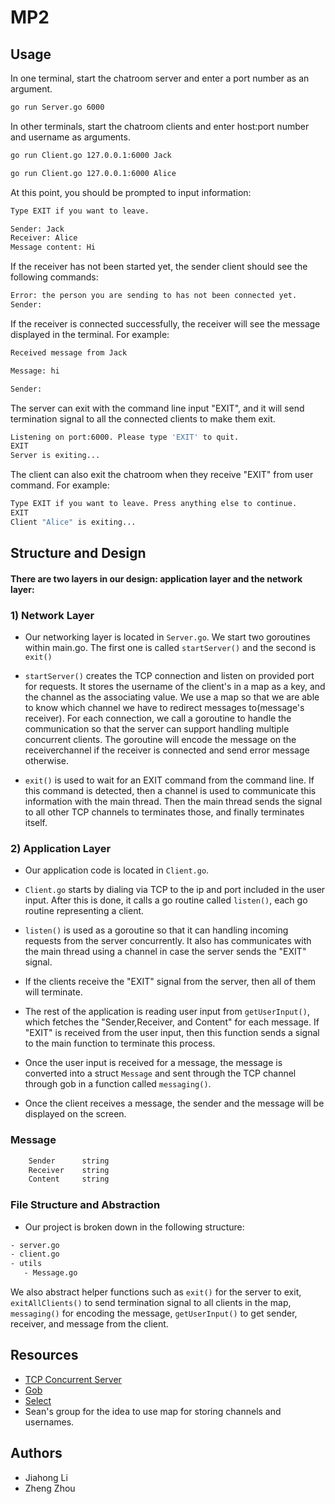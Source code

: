 # MP2

## Usage

In one terminal, start the chatroom server and enter a port number as an argument.

```bash
go run Server.go 6000
```

In other terminals, start the chatroom clients and enter host:port number and username as arguments.
```bash
go run Client.go 127.0.0.1:6000 Jack
```

```bash
go run Client.go 127.0.0.1:6000 Alice
```

At this point, you should be prompted to input information:
```bash
Type EXIT if you want to leave.

Sender: Jack
Receiver: Alice
Message content: Hi
```
If the receiver has not been started yet, the sender client should see the following commands:
```bash
Error: the person you are sending to has not been connected yet.
Sender: 

```

If the receiver is connected successfully, the receiver will see the message displayed in the terminal. For example:
```bash
Received message from Jack

Message: hi

Sender: 
```

The server can exit with the command line input "EXIT", and it will send termination signal to all the connected clients to make them exit.
```bash
Listening on port:6000. Please type 'EXIT' to quit.
EXIT
Server is exiting...
```

The client can also exit the chatroom when they receive "EXIT" from user command. For example:
```bash
Type EXIT if you want to leave. Press anything else to continue.
EXIT
Client "Alice" is exiting...
```
## Structure and Design
#### There are two layers in our design: application layer and the network layer:


### 1) Network Layer 
* Our networking layer is located in `Server.go`. We start two goroutines within main.go. The first one is called `startServer()` and the second is `exit()`

* `startServer()` creates the TCP connection and listen on provided port for requests. It stores the username of the client's in a map as a key, and the channel as the associating value. We use a map so that we are able to know which channel we have to redirect messages to(message's receiver). For each connection, we call a goroutine to handle the communication so that the server can support handling multiple concurrent clients. The goroutine will encode the message on the receiverchannel if the receiver is connected and send error message otherwise.    

* `exit()` is used to wait for an EXIT command from the command line. If this command is detected, then a channel is used to communicate this information with the main thread. Then the main thread sends the signal to all other TCP channels to terminates those, and finally terminates itself.


### 2) Application Layer 
* Our application code is located in `Client.go`.

* `Client.go` starts by dialing via TCP to the ip and port included in the user input. After this is done, it calls a go routine called `listen()`, each go routine representing a client. 

* `listen()` is used as a goroutine so that it can handling incoming requests from the server concurrently. It also has communicates with the main thread using a channel in case the server sends the "EXIT" signal.

* If the clients receive the "EXIT" signal from the server, then all of them will terminate.

* The rest of the application is reading user input from `getUserInput()`, which fetches the "Sender,Receiver, and Content" for each message. If "EXIT" is received from the user input, then this function sends a signal to the main function to terminate this process.

* Once the user input is received for a message, the message is converted into a struct `Message` and sent through the TCP channel through gob in a function called `messaging()`.

* Once the client receives a message, the sender and the message will be displayed on the screen.

### Message
```bash
	Sender      string
	Receiver    string
	Content     string
```

### File Structure and Abstraction
* Our project is broken down in the following structure:

```bash
- server.go
- client.go
- utils
   - Message.go
```

We also abstract helper functions such as `exit()` for the server to exit, `exitAllClients()` to send termination signal to all clients in the map, `messaging()` for encoding the message, `getUserInput()` to get sender, receiver, and message from the client. 

## Resources
* [TCP Concurrent Server](https://www.linode.com/docs/development/go/developing-udp-and-tcp-clients-and-servers-in-go/)
* [Gob](https://golang.org/pkg/encoding/gob/)
* [Select](https://gobyexample.com/select)
* Sean's group for the idea to use map for storing channels and usernames.
## Authors
* Jiahong Li
* Zheng Zhou